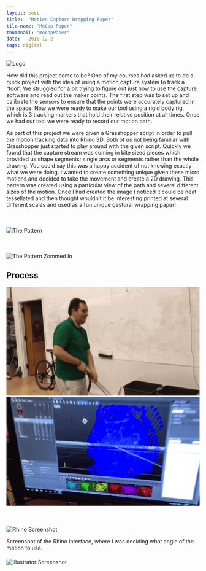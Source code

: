 ```yaml
---
layout: post
title:  "Motion Capture Wrapping Paper"
tile-name: "MoCap Paper"
thumbnail: "mocapPaper"
date:   2016-12-2
tags: digital
---
```


<div class="image-container"><img src="../img/mocapPaper/box.png" alt="Logo" class="image-center" style="width:50%"/></div>

<!--Get a better picture of this-->

How did this project come to be? One of my courses had asked us to do a quick project with the idea of using a motion capture system to track a “tool”. We struggled for a bit trying to figure out just how to use the capture software and read out the maker points. The first step was to set up and calibrate the sensors to ensure that the points were accurately captured in the space. Now we were ready to make our tool using a rigid body rig, which is 3 tracking markers that hold their relative position at all times. Once we had our tool we were ready to record our motion path.

As part of this project we were given a Grasshopper script in order to pull the motion tracking data into Rhino 3D. Both of us not being familiar with Grasshopper just started to play around with the given script. Quickly we found that the capture stream was coming in bite sized pieces which provided us shape segments; single arcs or segments rather than the whole drawing. You could say this was a happy accident of not knowing exactly what we were doing. I wanted to create something unique given these micro motions and decided to take the movement and create a 2D drawing.  This pattern was created using a particular view of the path and several different sizes of the motion. Once I had created the image I noticed it could be neat tessellated and then thought wouldn’t it be interesting printed at several different scales and used as a fun unique gestural wrapping paper!

<div class="image-container" style="margin-top:50px;"><img src="../img/mocapPaper/pattern.png" alt="The Pattern"/></div>
<div class="image-container" style="margin-top:50px;"><img src="../img/mocapPaper/patternZoomed.png" alt="The Pattern Zommed In"/></div>


## Process

<!--Image of grasshopper script-->
<!--picture of the tool-->
<div class="grid-x grid-padding-y">
  <div class="medium-6 cell"><img src="../img/mocapPaper/wanding.gif" alt="Wanding"/></div>
  <div class="medium-6 cell"><img src="../img/mocapPaper/wanding2.gif" alt="Wanding Output"/></div>
</div>
<!--gif of the motion-->

<div class="image-container" style="margin-top:50px;"><img src="../img/mocapPaper/rhino.png" alt="Rhino Screenshot"/></div>

Screenshot of the Rhino interface, where I was deciding what angle of the motion to use.

<div class="image-container" style="margin-top:20px;"><img src="../img/mocapPaper/aiScreenshot.png" alt="Illustrator Screenshot"/></div>
